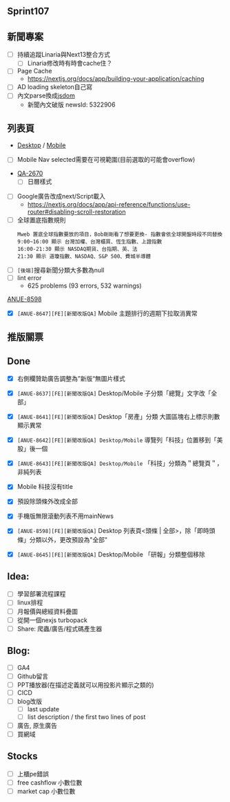 ## Sprint107

## 新聞專案

* [ ] 持續追蹤Linaria與Next13整合方式
	* [ ] Linaria修改時有時會cache住？
 * [ ] Page Cache
	 * https://nextjs.org/docs/app/building-your-application/caching
* [ ] AD loading skeleton自己寫
* [ ] 內文parse換成[jsdom](https://www.npmjs.com/package/jsdom)
	* 新聞內文破版 newsId:   5322906  

## 列表頁
* [Desktop](https://app.zeplin.io/project/576287bda89e8aa7045cfba5/screen/64bf3d5ab80488509d649a7e) /  [Mobile](https://app.zeplin.io/project/576287bda89e8aa7045cfba5/screen/64d0b64c955b232302230055)

* [ ] Mobile Nav selected需要在可視範圍(目前選取的可能會overflow)
* [QA-2670](https://cnyesrd.atlassian.net/browse/QA-2670)
	* [ ] 日曆樣式
* [ ] Google廣告改成next/Script載入
	* https://nextjs.org/docs/app/api-reference/functions/use-router#disabling-scroll-restoration
* [ ] 全球置底指數規則
	```
	Mweb 置底全球指數要放的項目，Bob剛剛看了想要更換- 指數會依全球開盤時段不同替換  
	9:00~16:00 顯示 台灣加權、台灣櫃買、恆生指數、上證指數　
	16:00-21:30 顯示 NASDAQ期貨、台指期、英、法  
	21:30 顯示 道瓊指數、NASDAQ、S&P 500、費城半導體
	```
* [ ] `[後端]`搜尋新聞分類大多數為null
* [ ] lint error
	* 625 problems (93 errors, 532 warnings)

[ANUE-8598](https://cnyesrd.atlassian.net/browse/ANUE-8598)
* [x] `[ANUE-8647][FE][新聞改版QA]` Mobile 主題排行的週期下拉取消異常

## 推版關票 


## Done
* [x] 右側欄贊助廣告調整為”新版“無圖片樣式 
* [x]  `[ANUE-8637][FE][新聞改版QA]` Desktop/Mobile 子分類「總覽」文字改「全部」
* [x] `[ANUE-8641][FE][新聞改版QA]` Desktop「房產」分類 大圖區塊右上標示則數顯示異常
* [x] `[ANUE-8642][FE][新聞改版QA] Desktop/Mobile` 導覽列「科技」位置移到「美股」後一個
* [x] `[ANUE-8643][FE][新聞改版QA] Desktop/Mobile` 「科技」分類為＂總覽頁＂，非純列表
* [x] Mobile 科技沒有title
* [x] 預設除頭條外改成全部
* [x] 手機版無限滾動列表不用mainNews
* [x] `[ANUE-8598][FE][新聞改版QA]` Desktop 列表頁<頭條 | 全部>，除「即時頭條」分類以外，更改預設為"全部"
* [x] `[ANUE-8645][FE][新聞改版QA]` Desktop/Mobile 「研報」分類整個移除


## Idea:
* [ ] 學習部署流程課程
* [ ] linux排程
* [ ] 月報價與總經資料疊圖
* [ ] 從開一個nexjs turbopack
* [ ] Share: 爬蟲/廣告/程式碼產生器

## Blog: 
* [ ] GA4
* [ ] Github留言
* [ ] PPT播放器(在描述定義就可以用投影片顯示之類的)
* [ ] CICD
* [ ] blog改版
	* [ ] last update
	* [ ] list description / the first two lines of post
* [ ] 廣告, 原生廣告
* [ ] 買網域

## Stocks
* [ ] 上櫃pe錯誤
* [ ] free cashflow 小數位數
* [ ] market cap 小數位數